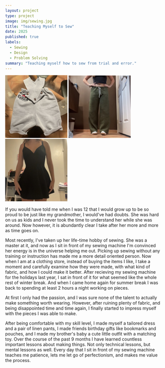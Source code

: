 ```yaml
---
layout: project
type: project
image: img/sewing.jpg
title: "Teaching Myself to Sew"
date: 2025
published: true
labels:
  - Sewing
  - Design
  - Problem Solving
summary: "Teaching myself how to sew from trial and error."
---
```




<div class="text-center p-4">
  <img width="200px" src="../img/overalls.jpg" class="img-thumbnail" >
  <img width="200px" src="../img/paints.jpg" class="img-thumbnail" >
  <img width="200px" src="../img/dress.jpg" class="img-thumbnail" >
</div>

If you would have told me when I was 12 that I would grow up to be so proud to be just like my grandmother, I would've had doubts. She was hard on us as kids and I never took the time to understand her while she was around. Now however, it is abundantly clear I take after her more and more as time goes on.

Most recently, I've taken up her life-time hobby of sewing. She was a master at it, and now as I sit in front of my sewing machine I'm convinced her energy is in the universe helping me out. Picking up sewing without any training or instruction has made me a more detail oriented person. Now when I am at a clothing store, instead of buying the items I like, I take a moment and carefully examine how they were made, with what kind of fabric, and how I could make it better. After recieving my sewing machine for the holidays last year, I sat in front of it for what seemed like the whole rest of winter break. And when I came home again for summer break I was back to spending at least 2 hours a night working on pieces. 

At first I only had the passion, and I was sure none of the talent to actually make something worth wearing. However, after ruining plenty of fabric, and being disappointed time and time again, I finally started to impress myself with the pieces I was able to make. 

After being comfortable with my skill level, I made myself a tailored dress and a pair of linen pants, I made friends birthday gifts like bookmarks and pouches, and I made my brother's baby a cute little outfit with a matching toy. Over the course of the past 9 months I have learned countless important lessons about making things. Not only technical lessons, but mental lessons as well. Every day that I sit in front of my sewing machine teaches me patience, lets me let go of perfectionism, and makes me value the process. 

